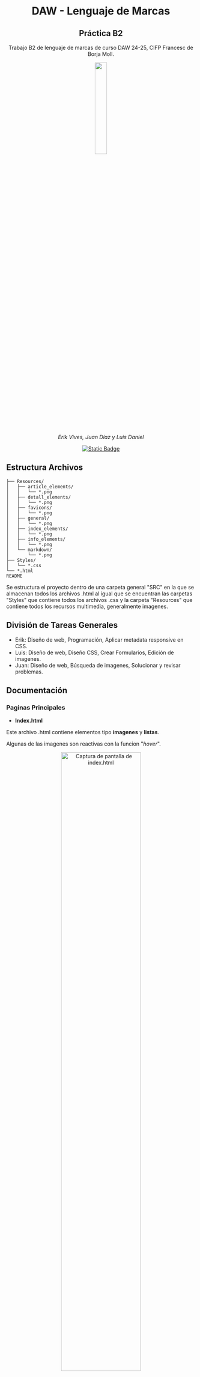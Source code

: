 <h1 align="center">DAW - Lenguaje de Marcas</h1>
<h2 align="center">Práctica B2</h2>

<p align="center">Trabajo B2 de lenguaje de marcas de curso DAW 24-25, CIFP Francesc de Borja Moll.</b>


<p align="center">
<img src="/SRC/resources/general/big-logo.png" width="25%">
</p>

<p align="center"><i>Erik Vives, Juan Díaz y Luis Daniel</i></p>

<p align="center">
    <a href="https://elheyne.github.io/DAW-LLMM-B2--Practica/index.html" target="_blank"><img alt="Static Badge" src="https://img.shields.io/badge/VIS%C3%8DTAME-AQU%C3%8D-orange">
</a>
</p>

## Estructura Archivos

```SRC/
├── Resources/
│   ├── article_elements/
│   │   └── *.png
│   ├── detall_elements/
│   │   └── *.png
│   ├── favicons/
│   │   └── *.png
│   ├── general/
│   │   └── *.png
│   ├── index_elements/
│   │   └── *.png
│   ├── info_elements/
│   │   └── *.png
│   └── markdown/
│       └── *.png
├── Styles/
│   └── *.css
└── *.html
README
```

Se estructura el proyecto dentro de una carpeta general "SRC" en la que se almacenan todos los archivos .html al igual que se encuentran las carpetas "Styles" que contiene todos los archivos .css y la carpeta "Resources" que contiene todos los recursos multimedia, generalmente imagenes.

## División de Tareas Generales

- Erik: Diseño de web, Programación, Aplicar metadata responsive en CSS.
- Luis: Diseño de web, Diseño CSS, Crear Formularios, Edición de imagenes.
- Juan: Diseño de web, Búsqueda de imagenes, Solucionar y revisar problemas.

## Documentación

### Paginas Principales

- **Index.html**

Este archivo .html contiene elementos tipo **imagenes** y **listas**.

Algunas de las imagenes son reactivas con la funcion "*hover*".

<p align="center">
<img src="/SRC/resources/markdown/CapturaIndex.png" width="65%" alt="Captura de pantalla de index.html">
</p>

- **Articles.html**

Este archivo contiene elementos de tipo **imagenes**, **listas** y **tablas**.

La estructura de este archivo denota que la estructura de la web en general es una coleccion de filas al estilo de un armario.

<p align="center">
<img src="/SRC/resources/markdown/CapturaArticles.png" width="65%"alt="Captura de pantalla de articles.html">
</p>

- **Detall.html**
En este archivo solo encontramos **imagenes** y **video**.

<p align="center">
<img src="/SRC/resources/markdown/CapturaDetall.png" width="65%" alt="Captura de pantalla de detall.html">
</p>

- **Info.html**
Aqui se encuentran elementos como **imagenes** y **tablas**.

<p align="center">
<img src="/SRC/resources/markdown/CapturaInfo.png" width="65%" alt="Captura de pantalla de info.html">
</p>

### Tecnologias Involucradas

- **Creación de Código**

    - **[Visual Studio Code](https://code.visualstudio.com)** - Creacion, Edicion, Revisión

- **Modificacion de Imagenes**

    - **[Canva](https://www.canva.com)** - Creacion y Edicion
    - **[RemoveBG](https://www.remove.bg)** - Eliminar Fondos
    - **[ConvertIO](https://www.convertio.co)** - Conversión

- **Modificacion de Video**
    
    - **[Youtube](https://www.youtube.com)** - Búsqueda de Vídeos
    - **[Y2mate](https://www.y2mate.lol)** - Descarga de Vídeos



### Estructura HTML
El proyecto HTML se estructura de la siguiente manera.

- Dentro del main se encapsula todo el contenido visible.
- Cada sección de la web se separa en "content-rows" o filas flexibles y dinamicas para poder construir elementos.
- Los elementos mas importantes se encapsulan en un "container" no flexible que posteriormente almacena un "section" flexible para poder modificar ratios, tamaños y orden sin afectar a elementos ajenos.
- Se podria mejorar la estructura del fichero "articles.html" para que se ocupen menos lineas.
- Se utilizan estilos dentro de clases en los "sections".

### Estructura CSS
El proyecto CSS se estructura de la siguiente manera.

- Se crean archivos CSS separados por funcion, para tener mayor control y documentos mas legibles.

| main.css | containers.css | fonts.css | images.css | lists.css | navbars.css | tables.css |
|---|---|---|---|---|---|---|
| css general | contenedores y encapsuladores | fuentes de texto principales | imágenes | listas | funcionamiento y estilo de navbars | tablas |

Se usa muy principalmente el recurso de las clases para diferenciar elementos entre si.

En los archivos donde es necesario se aplican las media querys necesarias.

## Capturas de Resoluciones
### Escritorio o PC
![Imagen de Ejemplo](<SRC/resources/markdown/Captura de pantalla 2024-11-26 210402.png>)
### Teléfonos y Táblet
![Imagen de Ejemplo](<SRC/resources/markdown/Captura de pantalla 2024-11-26 210426.png>)
![Imagen de Ejemplo](<SRC/resources/markdown/Captura de pantalla 2024-11-26 210439.png>)
![Imagen de Ejemplo](<SRC/resources/markdown/Captura de pantalla 2024-11-26 210455.png>)
![Imagen de Ejemplo](<SRC/resources/markdown/Captura de pantalla 2024-11-26 210512.png>)

## Diario de Desarrollo
Lo primero que necesitábamos era encontrar el tipo de web que queríamos hacer. Tras un rato, no solo nos decidimos sobre el tipo, sino también sobre su estilo. Nos dimos cuenta de que hacer una web de un restaurante podría dar para mucho, ya que se podría incluir las diferentes comidas además de apartados con otra información. En cuanto al estilo, lo que empezó como una broma acabó pareciendo una buena idea, ya que la estética de la serie animada Bob esponja tiene una estética muy característica e interesante, así que rápidamente encontramos fondos, logos e imágenes ideales para cumplir nuestro objetivo.

- Una web sencilla y fácil de navegar
- Un menú variado
- Detalles cómicos

Antes de comenzar con el html y el css, creamos un documento compartido en canva para hacer una especie de boceto del diseño de la página, una manera fácil de crearla e ir haciendo cambios rápidos si no nos convence. Así cuando pasáramos a programar en html y css tendríamos un modelo que seguir, y no estaríamos haciendo cambios a ciegas.

Otra preparación crucial previa al código de la web fue la creación de un repositorio de github, gracias al cual podíamos ir compartiendo nuestros cambios con el resto del grupo a través de los "push" y los "pull". Sin embargo, si se daba el caso de que dos personas alteraban la misma parte del documento al mismo tiempo, habría dado error a la hora de hacer el "commit" de la persona que hubiera tardado más en terminar su cambios. Para prevenir esto, separamos cada apartado de la web en un documento html diferente, cada uno asignado a un miembro del grupo distinto en cada momento.

- Crear mockup en canva
- Preparar repositorio
- Asignar roles

## Implementación de Formularios
Se añaden dos formularios en las paginas de **articles.html** y **info.html**.

El codigo usado en uno de ellos es:
```
<!--Formulario de registro-->
    <section class="flex-section flex-column">
        <form action="#" class="form-registro">
            <label for="nombre">Nombre: </label>
            <input type="text" id="nombre" name="nombre" size="40" minlength="4" maxlength="40" required pattern="^[a-z0-9._\/\-]{4,40}$">
            <br>
            <label for="email">E-mail: </label>
            <input type="text" id="email" name="email" size="40" required>
            <br>
            <section class="flex-section flex-space-between">
                <label>Chum Bucket Fan</label>
                <input type="radio" name="chumOrKrab" value="c">
            </section>
            <section class="flex-section flex-space-between">
                <label>Krusty Krab Enjoyer</label>
                <input type="radio" name="chumOrKrab" value="k">
            </section>
            <section>
                <br>
                <input type="submit" value="Enviar"> 
                <input type="reset" value="Eliminar">
            </section>
        </form>
    </section>
```
## Explicación de Formularios

### Formulario de Contacto
![Captura de pantalla del formulario](<SRC/resources/markdown/Formulario1.png>)

Compuesto por varios campos de entrada de texto y de selección donde el usuario introduce sus datos y su restaurante favorito para posteriormente enviarlo.

Este formulario contiene tanto un boton de envió como uno de limpieza, el cual elimina los datos introducidos.

Tambien se incluyen expresiones regulares en el campo del nombre

### Formulario de Checkbox
![Captura de pantalla del formulario](<SRC/resources/markdown/Formulario2.png>)

Este formulario, mas simple, permite introducir los alergenos del usuario mediante checkbox. Tambien se presenta como un menú desplegable.

## Expresiones Regulares
La unica expresion regular utilizada es en el formulario de contacto:
```
pattern="^[a-z0-9._\/\-]{4,40}$"
```

Este solo permite introducir, en un rango de 4 a 40 caracteres, valores alfanumericos y caractéres especiales.
